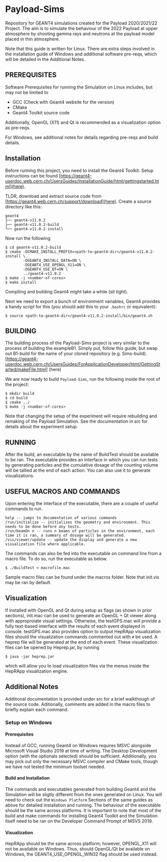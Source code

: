 # Payload-Sims

Repository for GEANT4 simulations created for the Payload 2020/2021/22 Project. The aim is to simulate the behaviour of the 2022 Payload at upper atmosphere by shooting gamma rays and neutrons at the payload model placed in thin atmosphere.


Note that this guide is written for Linux. There are extra steps involved in the installation guide of Windows and additional software pre-reqs, which will be detailed in the Additional Notes.

## PREREQUISITES

Software Prerequisites for running the Simulation on Linux includes, but may not be limited to
- GCC (Check with Geant4 website for the version)
- CMake
- Geant4 Toolkit source code

Additionally, OpenGL (X11) and Qt is recommended as a visualization option as pre-reqs.

For Windows, see additional notes for details regarding pre-reqs and build details.

## Installation
Before running this project, you need to install the Geant4 Toolkit. Setup instructions can be found [https://geant4-userdoc.web.cern.ch/UsersGuides/InstallationGuide/html/gettingstarted.html](here). 

TLDR, download and extract source code from
[https://geant4.web.cern.ch/support/download](here). Create a source directory
like this:
```
geant4
├── geant4-v11.0.2
├── geant4-v11.0.2-build
└── geant4-v11.0.2-install
```

Now run the following
```
$ cd geant4-v11.0.2-build
$ cmake -DCMAKE_INSTALL_PREFIX=<path-to-geant4-dir>/geant4-v11.0.2-install \
        -DGEANT4_INSTALL_DATA=ON \
        -DGEANT4_USE_OPENGL_X11=ON \
        -DGEANT4_USE_QT=ON \
        ../geant4-v11.0.2
$ make -j <number-of-cores>
$ make install
```
Compiling and building Geant4 might take a while (sit tight).

Next we need to export a bunch of environment variables, Geant4 provides a
handy script for this (you should add this to your `.bashrc` or equivalent):
```
$ source <path-to-geant4-dir>/geant4-v11.0.2-install/bin/geant4.sh
```

## BUILDING

The building process of the Payload-Sims project is very similar to the process of building the exampleB1. Simply put, follow this guide, but swap out B1-build for the name of your cloned repository (e.g. Sims-build). [https://geant4-userdoc.web.cern.ch/UsersGuides/ForApplicationDeveloper/html/GettingStarted/makeFile.html] (here)

We are now ready to build `Payload-Sims`, run the following inside the root of
the project:
```
$ mkdir build
$ cd build
$ cmake ../
$ make -j <number-of-cores>
```

Note that changing the setup of the experiment will require rebuilding and remaking of the Payload Simulation. See the documentation in src for details about the experiment setup.
## RUNNING

After the build, an executable by the name of BuildTest should be available to be ran. The executable provides an interface in which you can run tests by generating particles and the cumulative dosage of the counting volume will be tallied at the end of each action. You can also use it to generate visualizations.

## USEFUL MACROS AND COMMANDS
Upon entering the interface of the executable, there are a couple of useful commands to run.

```
help -- jumps to documentation of various commands
/run/initialize -- initializes the geometry and environment. This needs to be done before any tests.
/run/beamOn n -- runs n beams of particles in the environment, each time it is ran, a summary of dosage will be generated.
/vis/viewer/update -- update the display and generate a new visualization file where applicable.
```

The commands can also be fed into the executable on command line from a macro file. To do so, run the executable as below.
```
$ ./BuildTest < macrofile.mac
```

Sample macro files can be found under the macros folder. Note that init.vis may be ran by default.

## Visualization

If installed with OpenGL and Qt during setup as flags (as shown in prior sections), init.mac can be used to generate an OpenGL + Qt viewer along with approproiate visual settings. Otherwise, the testGPS.mac will provide a fully text-based interface with the results of each event displayed in console. 
testGPS.mac also provides option to output HepRApp visualization files should the visualization commands commented out with `#` be used. A heprep file will be generated at the end of each event. These visualization files can be opened by Heprep.jar, by running
```
$ java -jar heprep.jar
```
which will allow you to load visualization files via the menus inside the HepRApp visualization engine.

## Additional Notes
Additional documentation is provided under src for a brief walkthough of the source code. Aditionally, comments are added in the macro files to briefly explain each command.

### Setup on Windows

#### Prerequisites
Instead of GCC, running Geant4 on Windows requires MSVC alongside Microsoft Visual Studio 2019 at time of writing. The Desktop Development option (with the optionals selected) should be sufficient. Additionally, you may pick out only the necessary MSVC compiler and CMake tools, though we have not tested the minimum toolset needed. 

#### Build and Installation
The commands and executables generated from building Geant4 and the Simulation will be sligtly different from the ones generated on Linux. You will need to check out the `Windows Platform` Sections of the same guides as above for detailed installation and running. The behaviour of the executable should be the same across platforms. It is important to note that most of the build and make commands for installing Geant4 Toolkit and the Simulation itself need to be ran on the Developer Command Prompt of MSVS 2019.

#### Visualization
HepRApp should be the same across platform; however, OPENGL_X11 will not be available on Windows. Thus, should OpenGL/Qt be available on Windows, the GEANT4_USE_OPENGL_WIN32 flag should be used instead.
